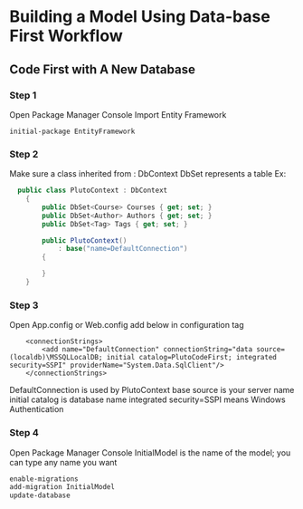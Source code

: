 ﻿# Building a Model Using Data-base First Workflow 



## Code First with A New Database

### Step 1
Open Package Manager Console
Import Entity Framework
 
    initial-package EntityFramework

### Step 2
Make sure a class inherited from : DbContext
 DbSet represents a table
Ex:
```c#
  public class PlutoContext : DbContext
    {
        public DbSet<Course> Courses { get; set; }
        public DbSet<Author> Authors { get; set; }
        public DbSet<Tag> Tags { get; set; }

        public PlutoContext()
            : base("name=DefaultConnection")
        {

        }
    }

```


### Step 3
Open App.config or Web.config
add below in configuration tag
```
	<connectionStrings>
		<add name="DefaultConnection" connectionString="data source=(localdb)\MSSQLLocalDB; initial catalog=PlutoCodeFirst; integrated security=SSPI" providerName="System.Data.SqlClient"/>
	</connectionStrings>
```
DefaultConnection is used by PlutoContext base
source is your server name
initial catalog is database name
integrated security=SSPI means Windows Authentication

### Step 4
Open Package Manager Console
InitialModel is the name of the model; you can type any name you want
```bash
enable-migrations
add-migration InitialModel
update-database
```


